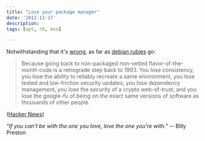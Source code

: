 ```yaml
---
title: "Love your package manager"
date: '2012-11-17'
description:
tags: [apt, rb, mvn]

---
```


Notwithstanding that it's [wrong](https://gist.github.com/1688857), as far as [debian rubies](http://packages.qa.debian.org/r/ruby1.9.1.html) go:

>Because going back to non-packaged non-vetted flavor-of-the-month code is a retrograde step back to 1993. You lose consistency, you lose the ability to reliably recreate a same environment, you lose tested and low-friction security updates, you lose dependency management, you lose the security of a crypto web-of-trust, and you lose the google-fu of being on the exact same versions of software as thousands of other people.

([Hacker News](http://news.ycombinator.com/item?id=2874862))

_"If you can't be with the one you love, love the one you're with."_ -- Billy Preston
